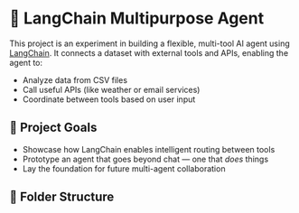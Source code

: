 # 🧠 LangChain Multipurpose Agent

This project is an experiment in building a flexible, multi-tool AI agent using [LangChain](https://www.langchain.com/). It connects a dataset with external tools and APIs, enabling the agent to:

- Analyze data from CSV files
- Call useful APIs (like weather or email services)
- Coordinate between tools based on user input

## 🚀 Project Goals

- Showcase how LangChain enables intelligent routing between tools
- Prototype an agent that goes beyond chat — one that *does* things
- Lay the foundation for future multi-agent collaboration

## 📁 Folder Structure

